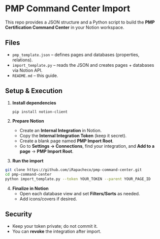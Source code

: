 # PMP Command Center Import

This repo provides a JSON structure and a Python script to build the
**PMP Certification Command Center** in your Notion workspace.

## Files

- `pmp_template.json` – defines pages and databases (properties, relations).
- `import_template.py` – reads the JSON and creates pages + databases via Notion API.
- `README.md` – this guide.

## Setup & Execution

1. **Install dependencies**
   ```bash
   pip install notion-client
   ```

2. **Prepare Notion**
   - Create an **Internal Integration** in Notion.
   - Copy the **Internal Integration Token** (keep it secret).
   - Create a blank page named **PMP Import Root**.
   - Go to **Settings → Connections**, find your integration, and **Add to a page** → **PMP Import Root**.

3. **Run the import**
```bash
git clone https://github.com/iRapacheco/pmp-command-center.git
cd pmp-command-center
python import_template.py --token YOUR_TOKEN --parent YOUR_PAGE_ID
```

4. **Finalize in Notion**
   - Open each database view and set **Filters/Sorts** as needed.
   - Add icons/covers if desired.

## Security

- Keep your token private; do not commit it.
- You can **revoke** the integration after import.
